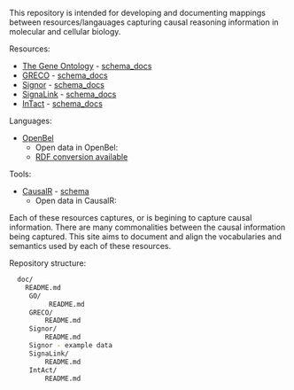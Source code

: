 This repository is intended for developing and documenting mappings
between resources/langauages capturing causal reasoning information in molecular
and cellular biology.

Resources:
  * [The Gene Ontology](http://geneontology.org) - [schema_docs](doc/GO)
  * [GRECO](http://www.thegreco.org)  - [schema_docs](doc/GRECO)
  * [Signor](http://signor.uniroma2.it/)  - [schema_docs](doc/Signor)
  * [SignaLink](http://signalink.org/)  - [schema_docs](doc/SignaLink)
  * [InTact](http://www.ebi.ac.uk/intact/)  - [schema_docs](doc/InTact)
 
Languages:
  * [OpenBel](http://wiki.openbel.org/display/BLD/Statement+Examples+-+Causal)
    * Open data in OpenBel: 
    * [RDF conversion available](http://wiki.openbel.org/display/BEL2RDF/BEL+to+RDF+Home)
    
Tools:
  * [CausalR]()  - [schema]()
     * Open data in CausalR:

 Each of these resources captures, or is begining to capture causal
 information.  There are many commonalities between the causal information
 being captured.  This site aims to document and align the vocabularies and
 semantics used by each of these resources.
  
 Repository structure:

~~~~~~~~~.sh  
  doc/
    README.md
     GO/
          README.md
     GRECO/
         README.md
     Signor/
         README.md
	 Signor - example data
     SignaLink/
         README.md
     IntAct/
         README.md
~~~~~~~~~~~~
  
